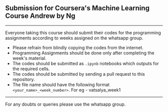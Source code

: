 ## Submission for Coursera's Machine Learning Course Andrew by Ng
-------

Everyone taking this course should submit their codes for the programming assignments according to weeks assigned on the whatsapp group.

* Please refrain from blindly copying the codes from the internet. 
* Programming Assignments should be done only after completing the week's material.
* The codes should be submitted as ```.ipynb``` notebooks which outputs for the required cells.
* The codes should be submitted by sending a pull request to this repository.
* The file name should have the following format ```<your_name>_<week_number>```. For eg - vatsalya_week1
-------

For any doubts or queries please use the whatsapp group.

